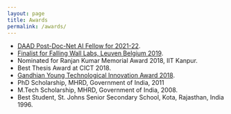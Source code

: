 ```yaml
---
layout: page
title: Awards
permalink: /awards/
---
```

* [DAAD Post-Doc-Net AI Fellow for 2021-22](https://www.daad.de/en/the-daad/postdocnet/fellows/fellows/).
* [Finalist for Falling Wall Labs, Leuven Belgium 2019](https://www.facebook.com/doemijmaarwetenschap/videos/falling-walls-lab-leuven-2019/2217905358539744/).
* Nominated for Ranjan Kumar Memorial Award 2018, IIT Kanpur.
* Best Thesis Award at CICT 2018.
* [Gandhian Young Technological Innovation Award 2018](https://www.youtube.com/watch?v=8Tw1t9DiZSk).
* PhD Scholarship, MHRD, Government of India, 2011
* M.Tech Scholarship, MHRD, Government of India, 2008.
* Best Student, St. Johns Senior Secondary School, Kota, Rajasthan, India 1996.

